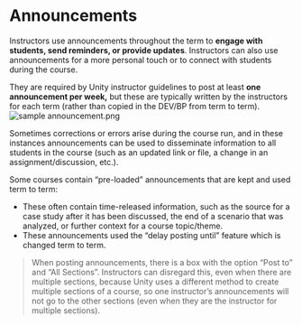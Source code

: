 # Announcements

Instructors use announcements throughout the term to **engage with students, send reminders, or provide updates**. Instructors can also use announcements for a more personal touch or to connect with students during the course. 

They are required by Unity instructor guidelines to post at least **one announcement per week,** but these are typically written by the instructors for each term (rather than copied in the DEV/BP from term to term). 
![sample announcement.png](sample_announcement.png)

Sometimes corrections or errors arise during the course run, and in these instances announcements can be used to disseminate information to all students in the course (such as an updated link or file, a change in an assignment/discussion, etc.).

Some courses contain “pre-loaded” announcements that are kept and used term to term: 
- These often contain time-released information, such as the source for a case study after it has been discussed, the end of a scenario that was analyzed, or further context for a course topic/theme.
- These announcements used the “delay posting until” feature which is changed term to term.

> When posting announcements, there is a box with the option “Post to” and “All Sections”. Instructors can disregard this, even when there are multiple sections, because Unity uses a different method to create multiple sections of a course, so one instructor’s announcements will not go to the other sections (even when they are the instructor for multiple sections). 
